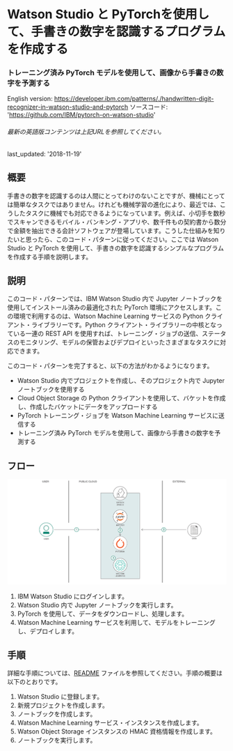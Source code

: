# Watson Studio と PyTorchを使用して、手書きの数字を認識するプログラムを作成する

### トレーニング済み PyTorch モデルを使用して、画像から手書きの数字を予測する

English version: https://developer.ibm.com/patterns/./handwritten-digit-recognizer-in-watson-studio-and-pytorch
  ソースコード: 'https://github.com/IBM/pytorch-on-watson-studio'

###### 最新の英語版コンテンツは上記URLを参照してください。
last_updated: '2018-11-19'

 
## 概要

手書きの数字を認識するのは人間にとってわけのないことですが、機械にとっては簡単なタスクではありません。けれども機械学習の進化により、最近では、こうしたタスクに機械でも対応できるようになっています。例えば、小切手を数秒でスキャンできるモバイル・バンキング・アプリや、数千件もの契約書から数分で金額を抽出できる会計ソフトウェアが登場しています。こうした仕組みを知りたいと思ったら、このコード・パターンに従ってください。ここでは Watson Studio と PyTorch を使用して、手書きの数字を認識するシンプルなプログラムを作成する手順を説明します。

## 説明

このコード・パターンでは、IBM Watson Studio 内で Jupyter ノートブックを使用してインストール済みの最適化された PyTorch 環境にアクセスします。この環境で利用するのは、Watson Machine Learning サービスの Python クライアント・ライブラリーです。Python クライアント・ライブラリーの中核となっている一連の REST API を使用すれば、トレーニング・ジョブの送信、ステータスのモニタリング、モデルの保管およびデプロイといったさまざまなタスクに対応できます。

このコード・パターンを完了すると、以下の方法がわかるようになります。

* Watson Studio 内でプロジェクトを作成し、そのプロジェクト内で Jupyter ノートブックを使用する
* Cloud Object Storage の Python クライアントを使用して、バケットを作成し、作成したバケットにデータをアップロードする
* PyTorch トレーニング・ジョブを Watson Machine Learning サービスに送信する
* トレーニング済み PyTorch モデルを使用して、画像から手書きの数字を予測する

## フロー

![フロー](./images/handwritten-digit.png)

1. IBM Watson Studio にログインします。
1. Watson Studio 内で Jupyter ノートブックを実行します。
1. PyTorch を使用して、データをダウンロードし、処理します。
1. Watson Machine Learning サービスを利用して、モデルをトレーニングし、デプロイします。

## 手順

詳細な手順については、[README](https://github.com/IBM/pytorch-on-watson-studio/blob/master/README.md) ファイルを参照してください。手順の概要は以下のとおりです。

1. Watson Studio に登録します。
1. 新規プロジェクトを作成します。
1. ノートブックを作成します。
1. Watson Machine Learning サービス・インスタンスを作成します。
1. Watson Object Storage インスタンスの HMAC 資格情報を作成します。
1. ノートブックを実行します。
